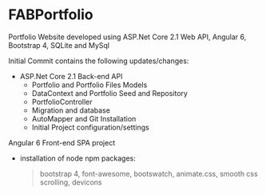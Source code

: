 # FABPortfolio
Portfolio Website developed using ASP.Net Core 2.1 Web API, Angular 6, Bootstrap 4, SQLite and MySql

Initial Commit contains the following updates/changes:
- ASP.Net Core 2.1 Back-end API 
  - Portfolio and Portfolio Files Models
  - DataContext and Portfolio Seed and Repository
  - PortfolioController
  - Migration and database
  - AutoMapper and Git Installation
  - Initial Project configuration/settings
  
Angular 6 Front-end SPA project
- installation of node npm packages: 
  > bootstrap 4, font-awesome, bootswatch, animate.css, smooth css scrolling, devicons

